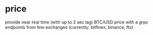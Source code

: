 # price

provide near real time (with up to 2 sec lag) BTC/USD price with a grpc endpoints from few exchanges (currently: bitfinex, binance, ftx)
